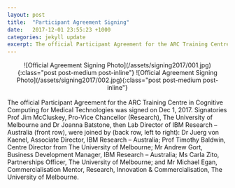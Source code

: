 ```yaml
---
layout: post
title:  "Participant Agreement Signing"
date:   2017-12-01 23:55:23 +1000
categories: jekyll update
excerpt: The official Participant Agreement for the ARC Training Centre in Cognitive Computing for Medical Technologies was signed on Dec 1, 2017.
---
```

<span style="display:block;text-align:center">
![Official Agreement Signing Photo](/assets/signing2017/001.jpg){:class="post post-medium post-inline"}
![Official Agreement Signing Photo](/assets/signing2017/002.jpg){:class="post post-medium post-inline"}
</span>
<br/>
The official Participant Agreement for the ARC Training Centre in Cognitive Computing for Medical Technologies was signed on Dec 1, 2017. Signatories Prof Jim McCluskey, Pro-Vice Chancellor (Research), The University of Melbourne and Dr Joanna Batstone, then Lab Director of IBM Research – Australia (front row), were joined by (back row, left to right): Dr Juerg von Kaenel, Associate Director, IBM Research – Australia; Prof Timothy Baldwin, Centre Director from The University of Melbourne; Mr Andrew Gort, Business Development Manager, IBM Research – Australia; Ms Carla Zito, Partnerships Officer, The University of Melbourne; and Mr Michael Egan, Commercialisation Mentor, Research, Innovation & Commercialisation, The University of Melbourne.


